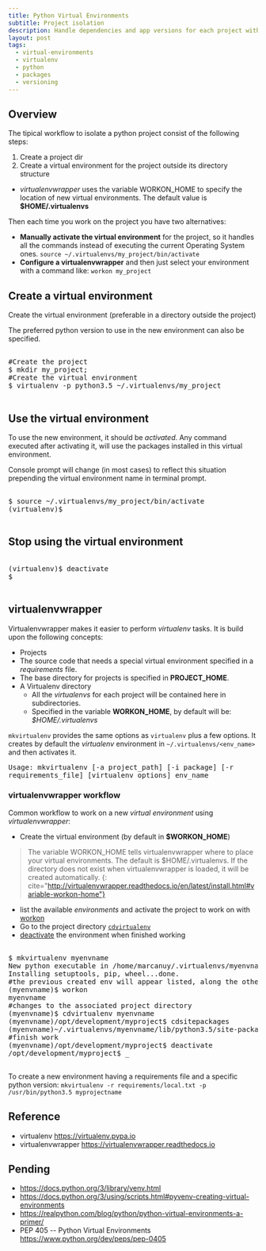 ```yaml
---
title: Python Virtual Environments
subtitle: Project isolation
description: Handle dependencies and app versions for each project with python virtual environments.
layout: post
tags:
  - virtual-environments
  - virtualenv
  - python
  - packages
  - versioning
---
```


## Overview

The tipical workflow to isolate a python project consist of the following steps:

1. Create a project dir
2. Create a virtual environment for the project outside its directory 
structure
  - _virtualenvwrapper_ uses the variable WORKON_HOME to specify the 
	location of new virtual environments. The default value is
    __$HOME/.virtualenvs__

Then each time you work on the project you have two alternatives:

+ __Manually activate the virtual environment__ for the project, so it
handles all the commands instead of executing the current Operating 
System ones. `source ~/.virtualenvs/my_project/bin/activate`
+ __Configure a virtualenvwrapper__ and then just select your environment
with a command like: `workon my_project`

## Create a virtual environment

Create the virtual environment (preferable in a directory outside 
the project)

The preferred python version to use in the new environment can also 
be specified.

<pre>
<samp>
<span class="comment text-muted">#Create the project</span>
<span class="prompt">$</span> <kbd>mkdir my_project;</kbd>
<span class="comment">#Create the virtual environment</span>
<span class="prompt">$</span> <kbd>virtualenv -p python3.5 ~/.virtualenvs/my_project</kbd>
</samp>
</pre>

## Use the virtual environment

To use the new environment, it should be _activated_.
Any command executed after activating it, will use the packages
installed in this virtual environment.

Console prompt will change (in most cases) to reflect this situation
prepending the virtual environment name in terminal prompt.

<pre>
<samp>
<span class="prompt">$</span> <kbd>source ~/.virtualenvs/my_project/bin/activate</kbd>
<span class="prompt">(virtualenv)$</span>
</samp>
</pre>

## Stop using the virtual environment

<pre>
<samp>
<span class="prompt">(virtualenv)$</span> <kbd>deactivate</kbd>
<span class="prompt">$</span>
</samp>
</pre>

## virtualenvwrapper ##

Virtualenvwrapper makes it easier to perform _virtualenv_ tasks. It is build upon the following concepts:

+  Projects
  + The source code that needs a special virtual environment specified in a _requirements_ file.
  + The base directory for projects is specified in __PROJECT_HOME__.
+ A Virtualenv directory
  + All the _virtualenvs_ for each project will be contained here in subdirectories.
  + Specified in the variable __WORKON_HOME__, by default will be: _$HOME/.virtualenvs_

`mkvirtualenv` provides the same options as `virtualenv` plus a few options. It creates by default the _virtualenv_ environment in `~/.virtualenvs/<env_name>` and then activates it.

<samp>
Usage: mkvirtualenv [-a project_path] [-i package] [-r requirements_file] [virtualenv options] env_name
</samp>

### virtualenvwrapper workflow

Common workflow to work on a new _virtual environment_ using
_virtualenvwrapper_:

- Create the virtual environment (by default in __$WORKON_HOME__)

> The variable WORKON_HOME tells virtualenvwrapper where to place your
> virtual environments. The default is $HOME/.virtualenvs. If the
> directory does not exist when virtualenvwrapper is loaded, it will
> be created automatically.
{: cite="http://virtualenvwrapper.readthedocs.io/en/latest/install.html#variable-workon-home"}
  
- list the available _environments_ and activate the project to work on
with [workon](http://virtualenvwrapper.readthedocs.io/en/latest/command_ref.html#workon)
- Go to the project directory [`cdvirtualenv`](http://virtualenvwrapper.readthedocs.io/en/latest/command_ref.html#cdvirtualenv)
- [deactivate](http://virtualenvwrapper.readthedocs.io/en/latest/command_ref.html#deactivate) the environment when finished working

<pre>
<samp>
<span class="prompt">$</span> <kbd>mkvirtualenv myenvname</kbd>
New python executable in /home/marcanuy/.virtualenvs/myenvname/bin/python
Installing setuptools, pip, wheel...done.
<span class="comment text-muted">#the previous created env will appear listed, along the other envs</span>
<span class="prompt">(myenvname)$</span> <kbd>workon</kbd>
myenvname
<span class="comment text-muted">#changes to the associated project directory</span>
<span class="prompt">(myenvname)$</span> <kbd>cdvirtualenv myenvname</kbd>
<span class="prompt">(myenvname)/opt/development/myproject$</span> <kbd>cdsitepackages</kbd>
<span class="prompt">(myenvname)~/.virtualenvs/myenvname/lib/python3.5/site-packages$</span> <kbd>cdvirtualenv</kbd>
<span class="comment text-muted">#finish work</span>
<span class="prompt">(myenvname)/opt/development/myproject$</span> <kbd>deactivate</kbd>
<span class="prompt">/opt/development/myproject$</span> <span class="cursor">_</span>
</samp>
</pre>

To create a new environment having a requirements file and a specific python version: `mkvirtualenv -r requirements/local.txt -p /usr/bin/python3.5 myprojectname`

## Reference

- virtualenv <https://virtualenv.pypa.io>
- virtualenvwrapper <https://virtualenvwrapper.readthedocs.io>

## Pending

- <https://docs.python.org/3/library/venv.html>
- <https://docs.python.org/3/using/scripts.html#pyvenv-creating-virtual-environments>
- <https://realpython.com/blog/python/python-virtual-environments-a-primer/>
- PEP 405 -- Python Virtual Environments <https://www.python.org/dev/peps/pep-0405>

